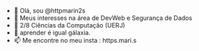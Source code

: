 - 👋 Olá, sou @httpmarin2s
- 👀 Meus interesses na área de DevWeb e Segurança de Dados
- 🌱 2/8 Ciências da Computação (UERJ)
- 💞️ aprender é igual gálaxia.
- 📫 Me encontre no meu insta : https.mari.s

<!---
httpmarin2s/httpmarin2s is a ✨ special ✨ repository because its `README.md` (this file) appears on your GitHub profile.
You can click the Preview link to take a look at your changes.
--->
